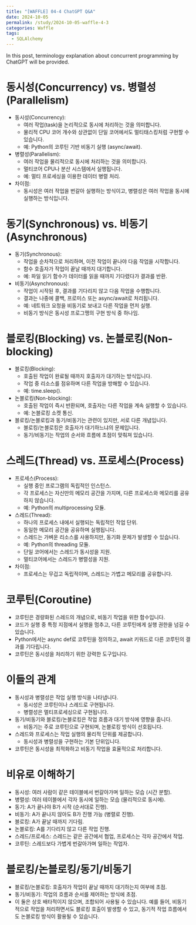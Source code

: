 ```yaml
---
title: "[WAFFLE] 04-4 ChatGPT Q&A"
date: 2024-10-05
permalink: /study/2024-10-05-waffle-4-3
categories: Waffle
tags:
  - SQLAlchemy
---
```


In this post, terminology explanation about concurrent programming by ChatGPT will be provided.

# 동시성(Concurrency) vs. 병렬성(Parallelism)
- 동시성(Concurrency):
    - 여러 작업(task)을 논리적으로 동시에 처리하는 것을 의미합니다.
    - 물리적 CPU 코어 개수와 상관없이 단일 코어에서도 멀티태스킹처럼 구현할 수 있습니다.
    - 예: Python의 코루틴 기반 비동기 실행 (async/await).
- 병렬성(Parallelism):
    - 여러 작업을 물리적으로 동시에 처리하는 것을 의미합니다.
    - 멀티코어 CPU나 분산 시스템에서 실행됩니다.
    - 예: 멀티 프로세싱을 이용한 데이터 병렬 처리.
- 차이점:
    - 동시성은 여러 작업을 번갈아 실행하는 방식이고, 병렬성은 여러 작업을 동시에 실행하는 방식입니다.

# 동기(Synchronous) vs. 비동기(Asynchronous)
- 동기(Synchronous):
    - 작업을 순차적으로 처리하며, 이전 작업이 끝나야 다음 작업을 시작합니다.
    - 함수 호출자가 작업이 끝날 때까지 대기합니다.
    - 예: 파일 읽기 함수가 데이터를 읽을 때까지 기다렸다가 결과를 반환.
- 비동기(Asynchronous):
    - 작업이 시작된 후, 결과를 기다리지 않고 다음 작업을 수행합니다.
    - 결과는 나중에 콜백, 프로미스 또는 async/await로 처리됩니다.
    - 예: 네트워크 요청을 비동기로 보내고 다른 작업을 먼저 실행.
    - 비동기 방식은 동시성 프로그맹의 구현 방식 중 하나임.

# 블로킹(Blocking) vs. 논블로킹(Non-blocking)
- 블로킹(Blocking):
    - 호출된 작업이 완료될 때까지 호출자가 대기하는 방식입니다.
    - 작업 중 리소스를 점유하며 다른 작업을 방해할 수 있습니다.
    - 예: time.sleep().
- 논블로킹(Non-blocking):
    - 호출된 작업이 즉시 반환되며, 호출자는 다른 작업을 계속 실행할 수 있습니다.
    - 예: 논블로킹 소켓 통신.
- 블로킹/논블로킹과 동기/비동기는 관련이 있지만, 서로 다른 개념입니다.
    - 블로킹/논블로킹은 호출자가 대기하느냐의 문제입니다.
    - 동기/비동기는 작업의 순서와 흐름에 초점이 맞춰져 있습니다.

# 스레드(Thread) vs. 프로세스(Process)
- 프로세스(Process):
    - 실행 중인 프로그램의 독립적인 인스턴스.
    - 각 프로세스는 자신만의 메모리 공간을 가지며, 다른 프로세스와 메모리를 공유하지 않습니다.
    - 예: Python의 multiprocessing 모듈.
- 스레드(Thread):
    - 하나의 프로세스 내에서 실행되는 독립적인 작업 단위.
    - 동일한 메모리 공간을 공유하며 실행됩니다.
    - 스레드는 가벼운 리소스를 사용하지만, 동기화 문제가 발생할 수 있습니다.
    - 예: Python의 threading 모듈.
    - 단일 코어에서는 스레드가 동시성을 지원.
    - 멀티코어에서는 스레드가 병렬성을 지원.
- 차이점:
    - 프로세스는 무겁고 독립적이며, 스레드는 가볍고 메모리를 공유합니다.

# 코루틴(Coroutine)
- 코루틴은 경량화된 스레드의 개념으로, 비동기 작업을 위한 함수입니다.
- 코드가 실행 중 특정 지점에서 실행을 멈추고, 다른 코루틴에게 실행 권한을 넘길 수 있습니다.
- Python에서는 async def로 코루틴을 정의하고, await 키워드로 다른 코루틴의 결과를 기다립니다.
- 코루틴은 동시성을 처리하기 위한 강력한 도구입니다.

# 이들의 관계
- 동시성과 병렬성은 작업 실행 방식을 나타냅니다.
    - 동시성은 코루틴이나 스레드로 구현됩니다.
    - 병렬성은 멀티프로세싱으로 구현됩니다.
- 동기/비동기와 블로킹/논블로킹은 작업 흐름과 대기 방식에 영향을 줍니다.
    - 비동기는 주로 코루틴으로 구현되며, 논블로킹 방식이 선호됩니다.
- 스레드와 프로세스는 작업 실행의 물리적 단위를 제공합니다.
    - 동시성과 병렬성을 구현하는 기본 단위입니다.
- 코루틴은 동시성을 최적화하고 비동기 작업을 효율적으로 처리합니다.

# 비유로 이해하기
- 동시성: 여러 사람이 같은 테이블에서 번갈아가며 일하는 모습 (시간 분할).
- 병렬성: 여러 테이블에서 각자 동시에 일하는 모습 (물리적으로 동시에).
- 동기: A가 끝나야 B가 시작 (순서대로 진행).
- 비동기: A가 끝나지 않아도 B가 진행 가능 (병렬로 진행).
- 블로킹: A가 끝날 때까지 기다림.
- 논블로킹: A를 기다리지 않고 다른 작업 진행.
- 스레드/프로세스: 스레드는 같은 공간에서 협업, 프로세스는 각자 공간에서 작업.
- 코루틴: 스레드보다 가볍게 번갈아가며 일하는 작업자.

# 블로킹/논블로킹/동기/비동기
- 블로킹/논블로킹: 호출자가 작업이 끝날 때까지 대기하는지 여부에 초점.
- 동기/비동기: 작업의 흐름과 순서를 제어하는 방식에 초점.
- 이 둘은 상호 배타적이지 않으며, 조합되어 사용될 수 있습니다. 예를 들어, 비동기적으로 작업을 처리하면서도 블로킹 호출이 발생할 수 있고, 동기적 작업 흐름에서도 논블로킹 방식이 활용될 수 있습니다.